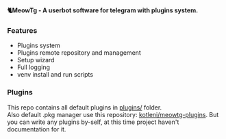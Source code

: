 <b>🐈MeowTg - A userbot software for telegram with plugins system.</b>

### Features
* Plugins system
* Plugins remote repository and management
* Setup wizard
* Full logging
* venv install and run scripts

### Plugins
This repo contains all default plugins in <a href="https://github.com/kotleni/meowtg/tree/master/plugins">plugins/</a> folder.<br>
Also default .pkg manager use this repository: <a href='https://github.com/kotleni/meowtg-plugins'>kotleni/meowtg-plugins</a>.
But you can write any plugins by-self, at this time project haven't documentation for it.